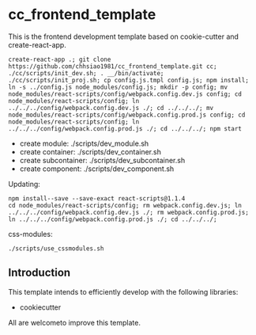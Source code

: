 cc_frontend_template
==========
This is the frontend development template based on cookie-cutter and create-react-app.

    create-react-app .; git clone https://github.com/chhsiao1981/cc_frontend_template.git cc; ./cc/scripts/init_dev.sh; . __/bin/activate; ./cc/scripts/init_proj.sh; cp config.js.tmpl config.js; npm install; ln -s ../config.js node_modules/config.js; mkdir -p config; mv node_modules/react-scripts/config/webpack.config.dev.js config; cd node_modules/react-scripts/config; ln ../../../config/webpack.config.dev.js ./; cd ../../../; mv node_modules/react-scripts/config/webpack.config.prod.js config; cd node_modules/react-scripts/config; ln ../../../config/webpack.config.prod.js ./; cd ../../../; npm start

* create module: ./scripts/dev_module.sh
* create container: ./scripts/dev_container.sh
* create subcontainer: ./scripts/dev_subcontainer.sh
* create component: ./scripts/dev_component.sh

Updating:

    npm install--save --save-exact react-scripts@1.1.4
    cd node_modules/react-scripts/config; rm webpack.config.dev.js; ln ../../../config/webpack.config.dev.js ./; rm webpack.config.prod.js; ln ../../../config/webpack.config.prod.js ./; cd ../../../;

css-modules:

    ./scripts/use_cssmodules.sh

Introduction
-----
This template intends to efficiently develop with the following libraries:

* cookiecutter

All are welcometo improve this template.
